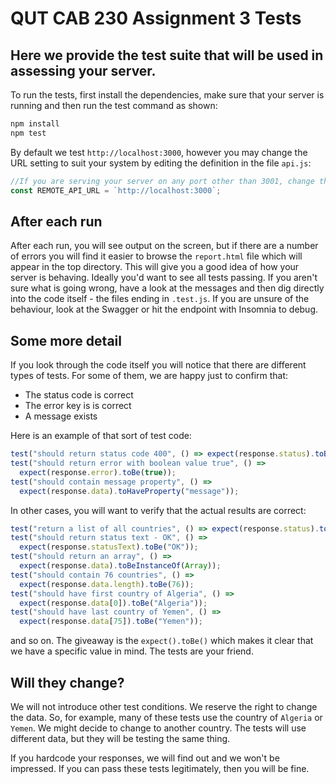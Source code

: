 # QUT CAB 230 Assignment 3 Tests

## Here we provide the test suite that will be used in assessing your server.

To run the tests, first install the dependencies, make sure that your server is running and then run the test command as shown:

```bash
npm install
npm test
```

By default we test `http://localhost:3000`, however you may change the URL setting to suit your system by editing the definition in the file `api.js`:

```javascript
//If you are serving your server on any port other than 3001, change the port here, or alternatively change the url as approriate
const REMOTE_API_URL = `http://localhost:3000`;
```

## After each run

After each run, you will see output on the screen, but if there are a number of errors you will find it easier to browse the `report.html` file which will appear in the top directory. This will give you a good idea of how your server is behaving. Ideally you'd want to see all tests passing. If you aren't sure what is going wrong, have a look at the messages and then dig directly into the code itself - the files ending in `.test.js`. If you are unsure of the behaviour, look at the Swagger or hit the endpoint with Insomnia to debug.

## Some more detail

If you look through the code itself you will notice that there are different types of tests. For some of them, we are happy just to confirm that:

- The status code is correct
- The error key is is correct
- A message exists

Here is an example of that sort of test code:

```javascript
test("should return status code 400", () => expect(response.status).toBe(404));
test("should return error with boolean value true", () =>
  expect(response.error).toBe(true));
test("should contain message property", () =>
  expect(response.data).toHaveProperty("message"));
```

In other cases, you will want to verify that the actual results are correct:

```javascript
test("return a list of all countries", () => expect(response.status).toBe(200));
test("should return status text - OK", () =>
  expect(response.statusText).toBe("OK"));
test("should return an array", () =>
  expect(response.data).toBeInstanceOf(Array));
test("should contain 76 countries", () =>
  expect(response.data.length).toBe(76));
test("should have first country of Algeria", () =>
  expect(response.data[0]).toBe("Algeria"));
test("should have last country of Yemen", () =>
  expect(response.data[75]).toBe("Yemen"));
```

and so on. The giveaway is the `expect().toBe()` which makes it clear that we have a specific value in mind. The tests are your friend.

## Will they change?

We will not introduce other test conditions. We reserve the right to change the data. So, for example, many of these tests use the country of `Algeria` or `Yemen`. We might decide to change to another country. The tests will use different data, but they will be testing the same thing.

If you hardcode your responses, we will find out and we won't be impressed. If you can pass these tests legitimately, then you will be fine.
